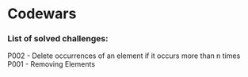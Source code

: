 # Codewars

### List of solved challenges:  
P002 - Delete occurrences of an element if it occurs more than n times  
P001 - Removing Elements  